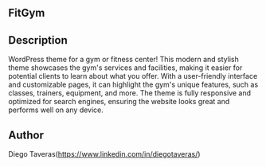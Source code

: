 ## FitGym

## Description

WordPress theme for a gym or fitness center! This modern and stylish theme showcases the gym's services and facilities, making it easier for potential clients to learn about what you offer. With a user-friendly interface and customizable pages, it can highlight the gym's unique features, such as classes, trainers, equipment, and more. The theme is fully responsive and optimized for search engines, ensuring the website looks great and performs well on any device.

## Author
Diego Taveras(https://www.linkedin.com/in/diegotaveras/)
